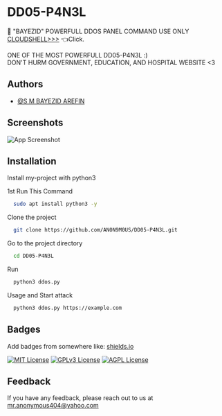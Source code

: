 
# DD05-P4N3L
🌿 "BAYEZID" POWERFULL DDOS PANEL COMMAND USE ONLY [CLOUDSHELL>>>]( https://shell.cloud.google.com/ )  👈Click.

ONE OF THE MOST POWERFULL DD05-P4N3L :)  
DON'T HURM GOVERNMENT, EDUCATION, AND HOSPITAL WEBSITE <3



## Authors

- [@S M BAYEZID AREFIN](https://www.github.com/AN0N9M0US)


## Screenshots

![App Screenshot](https://www.imperva.com/blog/wp-content/uploads/sites/9/2016/12/ddos-spoffed-ips.gif)


## Installation

Install my-project with python3

1st Run This Command

```bash
  sudo apt install python3 -y
```
Clone the project

```bash
  git clone https://github.com/AN0N9M0US/DD05-P4N3L.git
```

Go to the project directory

```bash
  cd DD05-P4N3L 
```

Run

```bash
  python3 ddos.py
```

Usage and Start attack

```bash
  python3 ddos.py https://example.com
```


## Badges

Add badges from somewhere like: [shields.io](https://shields.io/)

[![MIT License](https://img.shields.io/badge/License-MIT-green.svg)](https://choosealicense.com/licenses/mit/)
[![GPLv3 License](https://img.shields.io/badge/License-GPL%20v3-yellow.svg)](https://opensource.org/licenses/)
[![AGPL License](https://img.shields.io/badge/license-AGPL-blue.svg)](http://www.gnu.org/licenses/agpl-3.0)


## Feedback

If you have any feedback, please reach out to us at mr.anonymous404@yahoo.com

